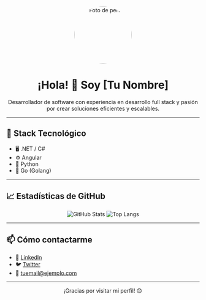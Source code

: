 <p align="center">
  <img src="https://tu-url-de-foto.jpg" width="150" alt="Foto de perfil" style="border-radius: 50%;">
</p>

<h1 align="center">¡Hola! 👋 Soy [Tu Nombre]</h1>

<p align="center">
  Desarrollador de software con experiencia en desarrollo full stack y pasión por crear soluciones eficientes y escalables.
</p>

---

## 🧰 Stack Tecnológico

- 🖥️ .NET / C#
- ⚙️ Angular
- 🐍 Python
- 🦫 Go (Golang)

---

## 📈 Estadísticas de GitHub

<p align="center">
  <img src="https://github-readme-stats.vercel.app/api?username=TU-USUARIO&show_icons=true&theme=radical" alt="GitHub Stats" />
  <img src="https://github-readme-stats.vercel.app/api/top-langs/?username=TU-USUARIO&layout=compact&theme=radical" alt="Top Langs" />
</p>

---

## 📫 Cómo contactarme

- 💼 [LinkedIn](https://linkedin.com/in/tuusuario)
- 🐦 [Twitter](https://twitter.com/tuusuario)
- 📧 tuemail@ejemplo.com

---

<p align="center">
  ¡Gracias por visitar mi perfil! 😊
</p>
